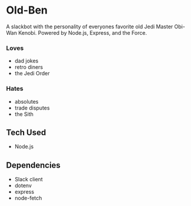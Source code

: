 # Old-Ben
A slackbot with the personality of everyones favorite old Jedi Master Obi-Wan Kenobi. Powered by Node.js, Express, and the Force.

### Loves
- dad jokes
- retro diners
- the Jedi Order

### Hates
- absolutes
- trade disputes
- the Sith

## Tech Used
- Node.js

## Dependencies
- Slack client
- dotenv
- express
- node-fetch
